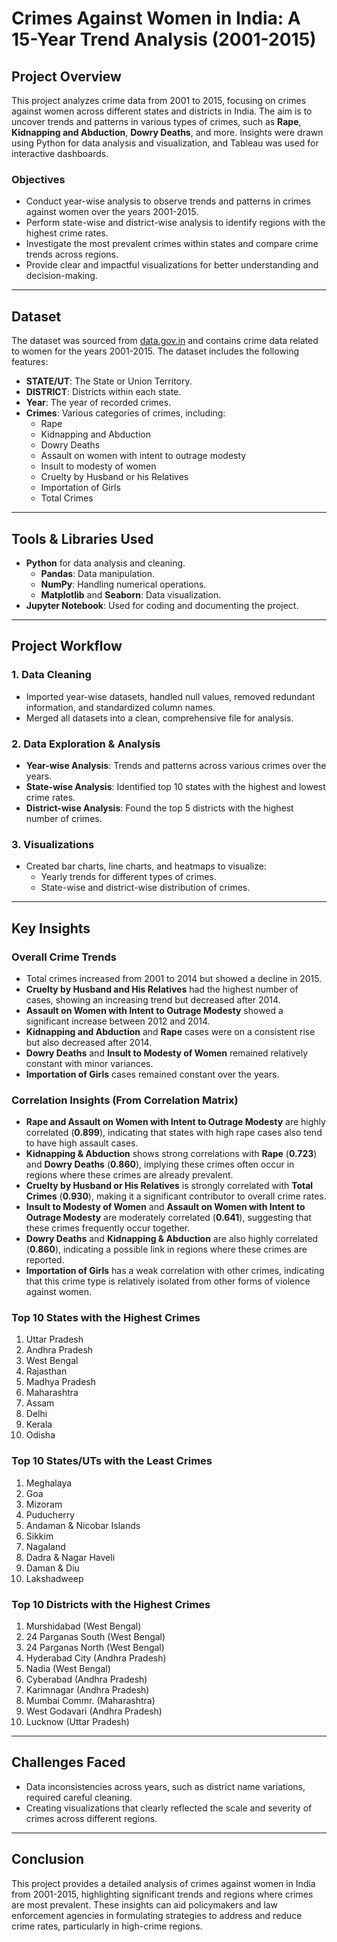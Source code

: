 # Crimes Against Women in India: A 15-Year Trend Analysis (2001-2015)

## Project Overview

This project analyzes crime data from 2001 to 2015, focusing on crimes against women across different states and districts in India. The aim is to uncover trends and patterns in various types of crimes, such as **Rape**, **Kidnapping and Abduction**, **Dowry Deaths**, and more. Insights were drawn using Python for data analysis and visualization, and Tableau was used for interactive dashboards.

### Objectives
* Conduct year-wise analysis to observe trends and patterns in crimes against women over the years 2001-2015.
* Perform state-wise and district-wise analysis to identify regions with the highest crime rates.
* Investigate the most prevalent crimes within states and compare crime trends across regions.
* Provide clear and impactful visualizations for better understanding and decision-making.

---

## Dataset

The dataset was sourced from [data.gov.in](https://data.gov.in) and contains crime data related to women for the years 2001-2015. The dataset includes the following features:

* **STATE/UT**: The State or Union Territory.
* **DISTRICT**: Districts within each state.
* **Year**: The year of recorded crimes.
* **Crimes**: Various categories of crimes, including:
  * Rape
  * Kidnapping and Abduction
  * Dowry Deaths
  * Assault on women with intent to outrage modesty
  * Insult to modesty of women
  * Cruelty by Husband or his Relatives
  * Importation of Girls
  * Total Crimes

---

## Tools & Libraries Used

* **Python** for data analysis and cleaning.
  * **Pandas**: Data manipulation.
  * **NumPy**: Handling numerical operations.
  * **Matplotlib** and **Seaborn**: Data visualization.
* **Jupyter Notebook**: Used for coding and documenting the project.

---

## Project Workflow

### 1. **Data Cleaning**
* Imported year-wise datasets, handled null values, removed redundant information, and standardized column names.
* Merged all datasets into a clean, comprehensive file for analysis.

### 2. **Data Exploration & Analysis**
* **Year-wise Analysis**: Trends and patterns across various crimes over the years.
* **State-wise Analysis**: Identified top 10 states with the highest and lowest crime rates.
* **District-wise Analysis**: Found the top 5 districts with the highest number of crimes.

### 3. **Visualizations**
* Created bar charts, line charts, and heatmaps to visualize:
  * Yearly trends for different types of crimes.
  * State-wise and district-wise distribution of crimes.

---

## Key Insights

### Overall Crime Trends
* Total crimes increased from 2001 to 2014 but showed a decline in 2015.
* **Cruelty by Husband and His Relatives** had the highest number of cases, showing an increasing trend but decreased after 2014.
* **Assault on Women with Intent to Outrage Modesty** showed a significant increase between 2012 and 2014.
* **Kidnapping and Abduction** and **Rape** cases were on a consistent rise but also decreased after 2014.
* **Dowry Deaths** and **Insult to Modesty of Women** remained relatively constant with minor variances.
* **Importation of Girls** cases remained constant over the years.

### Correlation Insights (From Correlation Matrix)
* **Rape and Assault on Women with Intent to Outrage Modesty** are highly correlated (**0.899**), indicating that states with high rape cases also tend to have high assault cases.
* **Kidnapping & Abduction** shows strong correlations with **Rape** (**0.723**) and **Dowry Deaths** (**0.860**), implying these crimes often occur in regions where these crimes are already prevalent.
* **Cruelty by Husband or His Relatives** is strongly correlated with **Total Crimes** (**0.930**), making it a significant contributor to overall crime rates.
* **Insult to Modesty of Women** and **Assault on Women with Intent to Outrage Modesty** are moderately correlated (**0.641**), suggesting that these crimes frequently occur together.
* **Dowry Deaths** and **Kidnapping & Abduction** are also highly correlated (**0.860**), indicating a possible link in regions where these crimes are reported.
* **Importation of Girls** has a weak correlation with other crimes, indicating that this crime type is relatively isolated from other forms of violence against women.

### Top 10 States with the Highest Crimes  
  1. Uttar Pradesh  
  2. Andhra Pradesh  
  3. West Bengal  
  4. Rajasthan  
  5. Madhya Pradesh  
  6. Maharashtra  
  7. Assam  
  8. Delhi  
  9. Kerala  
  10. Odisha  

### Top 10 States/UTs with the Least Crimes  
  1. Meghalaya  
  2. Goa  
  3. Mizoram  
  4. Puducherry  
  5. Andaman & Nicobar Islands  
  6. Sikkim  
  7. Nagaland  
  8. Dadra & Nagar Haveli  
  9. Daman & Diu  
  10. Lakshadweep  

### Top 10 Districts with the Highest Crimes  
  1. Murshidabad (West Bengal)  
  2. 24 Parganas South (West Bengal)  
  3. 24 Parganas North (West Bengal)  
  4. Hyderabad City (Andhra Pradesh)  
  5. Nadia (West Bengal)  
  6. Cyberabad (Andhra Pradesh)  
  7. Karimnagar (Andhra Pradesh)  
  8. Mumbai Commr. (Maharashtra)  
  9. West Godavari (Andhra Pradesh)  
  10. Lucknow (Uttar Pradesh)

---

## Challenges Faced

* Data inconsistencies across years, such as district name variations, required careful cleaning.
* Creating visualizations that clearly reflected the scale and severity of crimes across different regions.

---

## Conclusion

This project provides a detailed analysis of crimes against women in India from 2001-2015, highlighting significant trends and regions where crimes are most prevalent. These insights can aid policymakers and law enforcement agencies in formulating strategies to address and reduce crime rates, particularly in high-crime regions.
